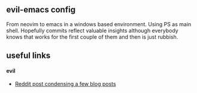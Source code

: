 
## evil-emacs config

From neovim to emacs in a windows based environment. Using PS as main shell.
Hopefully commits reflect valuable insights although everybody knows that works
for the first couple of them and then is just rubbish.


## useful links

#### evil

  - [Reddit post condensing a few blog posts](https://www.reddit.com/r/emacs/comments/4hmmla/how_much_evil_in_emacs/)
